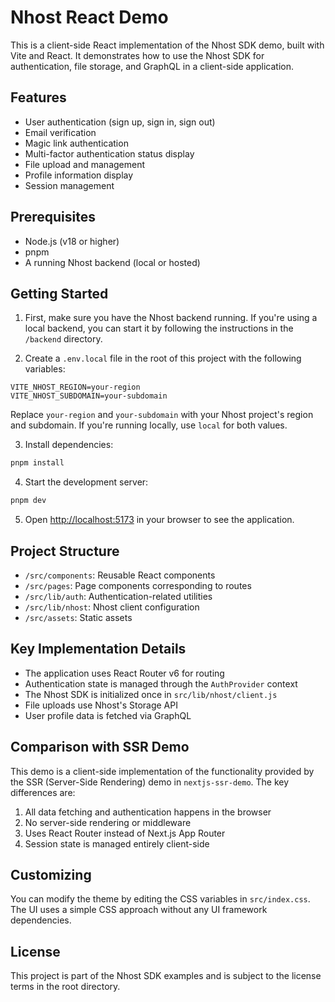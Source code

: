 # Nhost React Demo

This is a client-side React implementation of the Nhost SDK demo, built with Vite and React. It demonstrates how to use the Nhost SDK for authentication, file storage, and GraphQL in a client-side application.

## Features

- User authentication (sign up, sign in, sign out)
- Email verification
- Magic link authentication
- Multi-factor authentication status display
- File upload and management
- Profile information display
- Session management

## Prerequisites

- Node.js (v18 or higher)
- pnpm
- A running Nhost backend (local or hosted)

## Getting Started

1. First, make sure you have the Nhost backend running. If you're using a local backend, you can start it by following the instructions in the `/backend` directory.

2. Create a `.env.local` file in the root of this project with the following variables:

```
VITE_NHOST_REGION=your-region
VITE_NHOST_SUBDOMAIN=your-subdomain
```

Replace `your-region` and `your-subdomain` with your Nhost project's region and subdomain. If you're running locally, use `local` for both values.

3. Install dependencies:

```bash
pnpm install
```

4. Start the development server:

```bash
pnpm dev
```

5. Open [http://localhost:5173](http://localhost:5173) in your browser to see the application.

## Project Structure

- `/src/components`: Reusable React components
- `/src/pages`: Page components corresponding to routes
- `/src/lib/auth`: Authentication-related utilities
- `/src/lib/nhost`: Nhost client configuration
- `/src/assets`: Static assets

## Key Implementation Details

- The application uses React Router v6 for routing
- Authentication state is managed through the `AuthProvider` context
- The Nhost SDK is initialized once in `src/lib/nhost/client.js`
- File uploads use Nhost's Storage API
- User profile data is fetched via GraphQL

## Comparison with SSR Demo

This demo is a client-side implementation of the functionality provided by the SSR (Server-Side Rendering) demo in `nextjs-ssr-demo`. The key differences are:

1. All data fetching and authentication happens in the browser
2. No server-side rendering or middleware
3. Uses React Router instead of Next.js App Router
4. Session state is managed entirely client-side

## Customizing

You can modify the theme by editing the CSS variables in `src/index.css`. The UI uses a simple CSS approach without any UI framework dependencies.

## License

This project is part of the Nhost SDK examples and is subject to the license terms in the root directory.